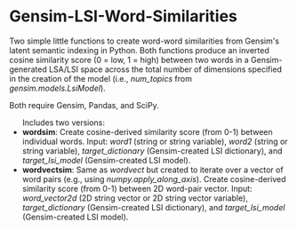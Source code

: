 # Gensim-LSI-Word-Similarities
Two simple little functions to create word-word similarities from Gensim's latent semantic indexing in Python. Both functions produce an inverted cosine similarity score (0 = low, 1 = high) between two words in a Gensim-generated LSA/LSI space across the total number of dimensions specified in the creation of the model (i.e., <i>num_topics</i> from <i>gensim.models.LsiModel</i>).

<p>Both require Gensim, Pandas, and SciPy.

<p>
<ul>Includes two versions:
<li><b>wordsim</b>: Create cosine-derived similarity score (from 0-1) between individual words. Input: <i>word1</i> (string or string variable), <i>word2</i> (string or string variable), <i>target_dictionary</i> (Gensim-created LSI dictionary), and <i>target_lsi_model</i> (Gensim-created LSI model).
<li><b>wordvectsim</b>: Same as <i>wordvect</i> but created to iterate over a vector of word pairs (e.g., using <i>numpy.apply_along_axis</i>). Create cosine-derived similarity score (from 0-1) between 2D word-pair vector. Input: <i>word_vector2d</i> (2D string vector or 2D string vector variable), <i>target_dictionary</i> (Gensim-created LSI dictionary), and <i>target_lsi_model</i> (Gensim-created LSI model).